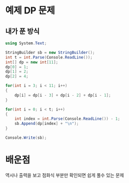 # 예제 DP 문제

## 내가 푼 방식
``` cs
using System.Text;

StringBuilder sb = new StringBuilder();
int t = int.Parse(Console.ReadLine());
int[] dp = new int[11];
dp[0] = 1;
dp[1] = 2;
dp[2] = 4;

for(int i = 3; i < 11; i++)
{
    dp[i] = dp[i - 3] + dp[i - 2] + dp[i - 1];
}

for(int i = 0; i < t; i++)
{
    int index = int.Parse(Console.ReadLine()) - 1;
    sb.Append(dp[index] + "\n");
}

Console.Write(sb);
```

# 배운점
역시나 출력을 보고 점화식 부분만 확인되면 쉽게 풀수 있는 문제  
